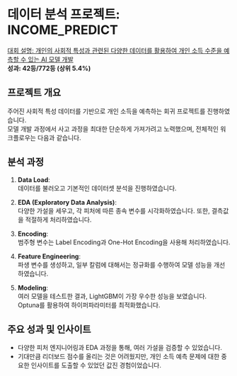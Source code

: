 # 데이터 분석 프로젝트: INCOME_PREDICT

[대회 설명: 개인의 사회적 특성과 관련된 다양한 데이터를 활용하여 개인 소득 수준을 예측할 수 있는 AI 모델 개발](https://dacon.io/competitions/official/236230/overview/description)  
**성과: 42등/772등 (상위 5.4%)**

## 프로젝트 개요
주어진 사회적 특성 데이터를 기반으로 개인 소득을 예측하는 회귀 프로젝트를 진행하였습니다.  
모델 개발 과정에서 사고 과정을 최대한 단순하게 가져가려고 노력했으며, 전체적인 워크플로우는 다음과 같습니다.

## 분석 과정
1. **Data Load**:  
   데이터를 불러오고 기본적인 데이터셋 분석을 진행하였습니다.

2. **EDA (Exploratory Data Analysis)**:  
   다양한 가설을 세우고, 각 피처에 따른 종속 변수를 시각화하였습니다. 또한, 결측값을 적절하게 처리하였습니다.

3. **Encoding**:  
   범주형 변수는 Label Encoding과 One-Hot Encoding을 사용해 처리하였습니다.

4. **Feature Engineering**:  
   파생 변수를 생성하고, 일부 칼럼에 대해서는 정규화를 수행하여 모델 성능을 개선하였습니다.

5. **Modeling**:  
   여러 모델을 테스트한 결과, LightGBM이 가장 우수한 성능을 보였습니다.  
   Optuna를 활용하여 하이퍼파라미터를 최적화했습니다.

## 주요 성과 및 인사이트
- 다양한 피처 엔지니어링과 EDA 과정을 통해, 여러 가설을 검증할 수 있었습니다.
- 기대만큼 리더보드 점수를 올리는 것은 어려웠지만, 개인 소득 예측 문제에 대한 중요한 인사이트를 도출할 수 있었던 값진 경험이었습니다.
